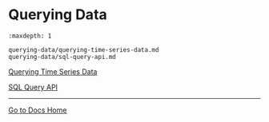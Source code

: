 # Querying Data

```{toctree}
:maxdepth: 1

querying-data/querying-time-series-data.md
querying-data/sql-query-api.md
```

[Querying Time Series Data](./querying-data/querying-time-series-data.md)

[SQL Query API](./querying-data/sql-query-api.md)

---
[Go to Docs Home](https://github.com/iexcloud/docs/blob/main/README.md)